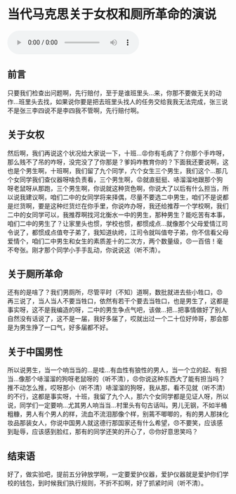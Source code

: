 # 当代马克思关于女权和厕所革命的演说

<audio controls>
    <source :src="$withBase('/audios/当代马克思关于女权和厕所革命的演说.mp3')">
</audio>

## 前言

只要我们检查出问题啊，先行赔付，至于是谁班里头…来，你那不要做无关的动作…班里头去找，如果说你要是把去班里头找人的任务交给我我无法完成，张三说不是张三李四说不是李四我不管啊，先行赔付啊。

## 关于女权

然后啊，我们再说这个状况给大家说一下，十班…😡你有毛病了？你那个手咋呀，那么贱不了吊的咋呀，没完没了了你那是？爹妈咋教育你的？下面我还要说啊，这也是个男生啊，十班啊，我们留了九个同学，六个女生三个男生，我们这个…那几个女同学我们查仪器呀啥负责看，三个男生啊，😡就直挺挺、哧溜溜地跟那个狗呀老鼠呀从那跑，三个男生啊，你说就这种货色啊，你说大了以后有什么担当，所以说我建议啊，咱们二中的女同学将来择偶，尽量不要选二中男生，咱们不是说都是烂货啊，要是这种烂货烂在你手里，你说咋办呀，我还给推荐一个学校啊，我们二中的女同学可以，我推荐啊找河北衡水一中的男生，那种男生？能吃苦有本事，咱们二中的男生了？让家里头也惯，学校也惯，都惯成点…就像那个父母爱情江司令说了，都惯成点值夸子弟了，我知道纨绔，江司令就叫值夸子弟，你不信看父母爱情个，咱们二中男生和女生的素质差十的二次方，两个数量级，😠一百倍！毫不夸张。刚才那个同学小手手乱动，你说说这（听不清）。

## 关于厕所革命

还有的是啥了？我们男厕所，尽管平时（不知）道啊，数批就进去些小牲口，😠再三说了，当人当人不要当牲口，依然有若干个要去当牲口，也是男生了，这都是事实呀，这不是我编造的呀，二中的男生争点气吧，该做…把…把事情做好了别人自然没有话说了，这不是一届，我好多届了，哎就出过一个二十位好帅哥，那会那是为男生挣了一口气，好多届都不好。

## 关于中国男性

所以说男生，当一个响当当的…是哇…有血性有狼性的男人，当一个立的起、有担当…像那个哧溜溜的狗呀老鼠呀的（听不清），😠你说这种东西大了能有担当吗？推不动怎么推，哎呀那小（听不清）哧溜溜的狗呀，我从那，看不见就（听不清）的不行，这都是事实呀，十班，我留了九个人，那六个女同学都是见证人呀，所以说，同学们一定要响…尤其男人响当当…村里头有句古话叫。男儿无钢，不如半桶粗糠，男人有个男人的样，流血不流泪那像个样，别蔫不唧唧的，有的男人那抹化妆品那装女人，你说中国男人就这德行那国家还有什么希望，😠不要笑，应该感到耻辱，应该感到脸红，那有的同学还笑的开心了，😠你好意思笑吗？

## 结束语

好了，做实验吧，提前五分钟放学啊，一定要爱护仪器，爱护仪器就是爱护你们学校的钱包，到时候我们执行规则，不折不扣啊，好了抓紧时间（听不清）。